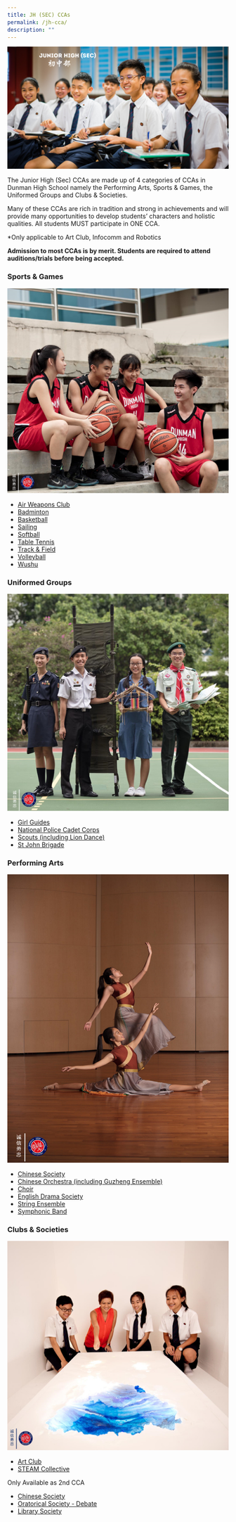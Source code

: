 ```yaml
---
title: JH (SEC) CCAs
permalink: /jh-cca/
description: ""
---
```

![](/images/Homepage/Junior-High-Sec.png)

The Junior High (Sec) CCAs are made up of 4 categories of CCAs in Dunman High School namely the Performing Arts, Sports & Games, the Uniformed Groups and Clubs & Societies. 

Many of these CCAs are rich in tradition and strong in achievements and will provide many opportunities to develop students’ characters and holistic qualities. All students MUST participate in ONE CCA.

*Only applicable to Art Club, Infocomm and Robotics

**Admission to most CCAs is by merit. Students are required to attend auditions/trials before being accepted.**

### **Sports & Games**
![](/images/Homepage/Sports-Games.png)

* [Air Weapons Club](/files/Sports_Air-Weapons-Club-JH.pdf)
* [Badminton](/files/Sports_Badminton-JH.pdf)
* [Basketball](/files/Sports_Basketball-JH.pdf)
* [Sailing](/files/Sports_Sailing.pdf)
* [Softball](/files/Sports_Softball-JH.pdf)
* [Table Tennis](/files/Sports_Table-Tennis-JH.pdf)
* [Track & Field](/files/Sports_Track-Field-JH.pdf)
* [Volleyball](/files/Sports_Volleyball-JH.pdf)
* [Wushu](/files/Sports_Wushu-JH.pdf)

### **Uniformed Groups**
![](/images/Homepage/Uniformed-Groups.png)

* [Girl Guides](/files/Uniformed-Groups-Girl-Guides-JH.pdf)
* [National Police Cadet Corps](/files/Uniformed-Groups-Police-Cadet-Corps-JH.pdf)
* [Scouts (including Lion Dance)](/files/Uniformed-Groups-Scouts_Lion-Dance-JH.pdf)
* [St John Brigade](/files/Uniformed-Groups-St-John-Brigade-JH.pdf)

### **Performing Arts**
![](/images/Homepage/Performing-Arts.png)
* [Chinese Society](/files/Performing-Arts_Chinese-Society-JH-SH%20(1).pdf)
* [Chinese Orchestra (including Guzheng Ensemble)](/files/Performing-Arts_Chinese-Orchestra-JH-SH.pdf)
* [Choir](/files/Performing-Arts_Choir-JH-SH.pdf)
* [English Drama Society](/files/English-Drama-Society_JH-.pdf)
* [String Ensemble](/files/Performing-Arts_String-Ensemble-JH-SH.pdf)
* [Symphonic Band](/files/Performing-Arts_Symphonic-Band-JH-SH.pdf)

### **Clubs & Societies**
![](/images/Homepage/Clubs-Societies.png)

* [Art Club](/files/Clubs-Society_Art-Club-JH-SH.pdf)
* [STEAM Collective](/files/Clubs_Society-JH-STEAM-Collective.pdf)

Only Available as 2nd CCA
* [Chinese Society](/files/Performing-Arts_Chinese-Society-JH-SH%20(1).pdf)
* [Oratorical Society - Debate](/files/Clubs-Society_Oratorical-Society_Debate-JH.pdf)
* [Library Society](/files/Clubs-Society_Library-Society-JH-SH.pdf)